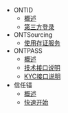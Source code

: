 
- ONTID
  - [概述](docs-cn/ontid/overview.md)
  - [第三方登录](docs-cn/ontid/thirdparty_login.md)
- ONTSourcing
  - [使用存证服务](docs-cn/ontsourcing/getstarted.md)
- ONTPASS
  - [概述](docs-cn/ontpass/overview.md)
  - [技术接口说明](docs-cn/ontpass/specification.md)
  - [KYC接口说明](docs-cn/ontpass/ontid-kyc-h5.md)
- 信任锚
  - [概述](docs-cn/taconnector/01-overview.md)
  - [快速开始](docs-cn/taconnector/02-get-started.md)

